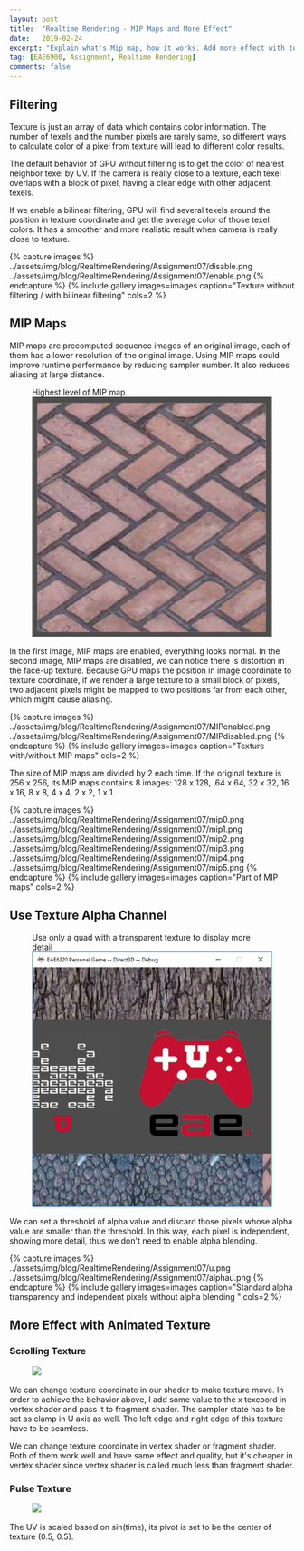 ```yaml
---
layout: post
title:  "Realtime Rendering - MIP Maps and More Effect"
date:   2019-02-24
excerpt: "Explain what's Mip map, how it works. Add more effect with texture UV and alpha value."
tag: [EAE6900, Assignment, Realtime Rendering]
comments: false
---
```


## Filtering
Texture is just an array of data which contains color information. The number of texels and the number pixels are rarely same, so different ways to calculate color of a pixel from texture will lead to different color results. 

The default behavior of GPU without filtering is to get the color of nearest neighbor texel by UV. If the camera is really close to a texture, each texel overlaps with a block of pixel, having a clear edge with other adjacent texels.

If we enable a bilinear filtering, GPU will find several texels around the position in texture coordinate and get the average color of those texel colors. It has a smoother and more realistic result when camera is really close to texture.

{% capture images %}
    ../assets/img/blog/RealtimeRendering/Assignment07/disable.png
    ../assets/img/blog/RealtimeRendering/Assignment07/enable.png
{% endcapture %}
{% include gallery images=images caption="Texture without filtering / with bilinear filtering" cols=2 %}


## MIP Maps
MIP maps are precomputed sequence images of an original image, each of them has a lower resolution of the original image. Using MIP maps could improve runtime performance by reducing sampler number. It also reduces aliasing at large distance.

<figure>
Highest level of MIP map
	<a href="../assets/img/blog/RealtimeRendering/Assignment07/highMIP.png"><img src="../assets/img/blog/RealtimeRendering/Assignment07/highMIP.png"></a>
</figure>

In the first image, MIP maps are enabled, everything looks normal. In the second image, MIP maps are disabled, we can notice there is distortion in the face-up texture. Because GPU maps the position in image coordinate to texture coordinate, if we render a large texture to a small block of pixels, two adjacent pixels might be mapped to two positions far from each other, which might cause aliasing. 

{% capture images %}
    ../assets/img/blog/RealtimeRendering/Assignment07/MIPenabled.png
    ../assets/img/blog/RealtimeRendering/Assignment07/MIPdisabled.png
{% endcapture %}
{% include gallery images=images caption="Texture with/without MIP maps" cols=2 %}

The size of MIP maps are divided by 2 each time. If the original texture is 256 x 256, its MIP maps contains 8 images:
128 x 128, ,64 x 64, 32 x 32, 16 x 16, 8 x 8, 4 x 4, 2 x 2, 1 x 1.

{% capture images %}
    ../assets/img/blog/RealtimeRendering/Assignment07/mip0.png
    ../assets/img/blog/RealtimeRendering/Assignment07/mip1.png
    ../assets/img/blog/RealtimeRendering/Assignment07/mip2.png
    ../assets/img/blog/RealtimeRendering/Assignment07/mip3.png
    ../assets/img/blog/RealtimeRendering/Assignment07/mip4.png
    ../assets/img/blog/RealtimeRendering/Assignment07/mip5.png
{% endcapture %}
{% include gallery images=images caption="Part of MIP maps" cols=2 %}


## Use Texture Alpha Channel

<figure>
Use only a quad with a transparent texture to display more detail
	<a href="../assets/img/blog/RealtimeRendering/Assignment07/1.png"><img src="../assets/img/blog/RealtimeRendering/Assignment07/1.png"></a>
</figure>

We can set a threshold of alpha value and discard those pixels whose alpha value are smaller than the threshold. In this way, each pixel is independent, showing more detail, thus we don't need to enable alpha blending. 

{% capture images %}
    ../assets/img/blog/RealtimeRendering/Assignment07/u.png
    ../assets/img/blog/RealtimeRendering/Assignment07/alphau.png
{% endcapture %}
{% include gallery images=images caption="Standard alpha transparency and independent pixels without alpha blending " cols=2 %}

## More Effect with Animated Texture

### Scrolling Texture
<figure>
	<a href="../assets/img/blog/RealtimeRendering/Assignment07/river.gif"><img src="../assets/img/blog/RealtimeRendering/Assignment07/river.gif"></a>
</figure>

We can change texture coordinate in our shader to make texture move. In order to achieve the behavior above, I add some value to the x texcoord in vertex shader and pass it to fragment shader. The sampler state has to be set as clamp in U axis as well. The left edge and right edge of this texture have to be seamless. 

We can change texture coordinate in vertex shader or fragment shader. Both of them work well and have same effect and quality, but it's cheaper in vertex shader since vertex shader is called much less than fragment shader.

### Pulse Texture
<figure>
	<a href="../assets/img/blog/RealtimeRendering/Assignment07/river.gif"><img src="../assets/img/blog/RealtimeRendering/Assignment07/pulse.gif"></a>
</figure>

The UV is scaled based on sin(time), its pivot is set to be the center of texture (0.5, 0.5).
